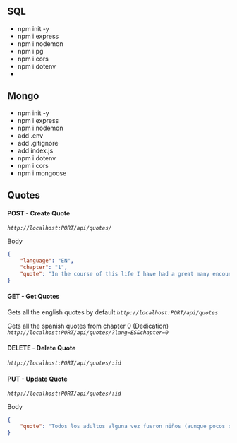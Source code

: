 ## SQL
* npm init -y
* npm i express
* npm i nodemon
* npm i pg
* npm i cors
* npm i dotenv
* 
## Mongo
* npm init -y
* npm i express
* npm i nodemon
* add .env
* add .gitignore
* add index.js
* npm i dotenv
* npm i cors
* npm i mongoose

## Quotes

#### POST - Create Quote 

*`http://localhost:PORT/api/quotes/`*

Body

```json
{
    "language": "EN",
    "chapter": "1",
    "quote": "In the course of this life I have had a great many encounters with a great many people who have been concerned with matters of consequence. I have lived a great deal among grown-ups. I have seen them intimately, close at hand. And that hasn't much improved my opinion of them"
}
```

#### GET - Get Quotes
Gets all the english quotes by default
*`http://localhost:PORT/api/quotes`*


Gets all the spanish quotes from chapter 0 (Dedication)
*`http://localhost:PORT/api/quotes/?lang=ES&chapter=0`*

#### DELETE - Delete Quote
*`http://localhost:PORT/api/quotes/:id
`*

#### PUT - Update Quote
*`http://localhost:PORT/api/quotes/:id`*

Body
```json
{
    "quote": "Todos los adultos alguna vez fueron niños (aunque pocos de ellos lo recuerdan)"
}
```

